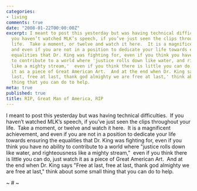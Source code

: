 ```yaml
---
categories:
- living
comments: true
date: "2008-01-22T00:00:00Z"
excerpt: I meant to post this yesterday but was having technical difficulties.  If
  you haven’t watched MLK’s speech, if you’ve just seen the clips throughout your
  life.  Take a moment, or twelve and watch it here.  It is a magnificent achievement,
  and even if you are not in a position to dedicate your life towards ensuring the
  equalities that Dr. King was fighting for, even if you think you have no ability
  to contribute to a world where 'justice rolls down like water, and righteousness
  like a mighty stream,'  even if you think there is little you can do, just watch
  it as a piece of Great American Art.  And at the end when Dr. King says 'Free at
  last, free at last, thank god almighty we are free at last,' think about some small
  thing that you can do to help.
meta: true
published: true
title: RIP, Great Man of America, RIP
---
```


I meant to post this yesterday but was having technical difficulties.  If you haven’t watched MLK’s speech, if you’ve just seen the clips throughout your life.  Take a moment, or twelve and watch it here.  It is a magnificent achievement, and even if you are not in a position to dedicate your life towards ensuring the equalities that Dr. King was fighting for, even if you think you have no ability to contribute to a world where "justice rolls down like water, and righteousness like a mighty stream,"  even if you think there is little you can do, just watch it as a piece of Great American Art.  And at the end when Dr. King says "Free at last, free at last, thank god almighty we are free at last," think about some small thing that you can do to help.

~ # ~